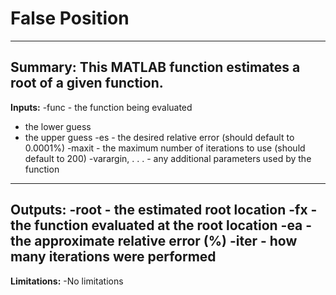 # False Position
---
**Summary:** This MATLAB function estimates a root of a given function. 
---
**Inputs:**
-func - the function being evaluated
 - the lower guess
 - the upper guess
-es - the desired relative error (should default to 0.0001%)
-maxit - the maximum number of iterations to use (should default to 200)
-varargin, . . . - any additional parameters used by the function

---
**Outputs:**
-root - the estimated root location
-fx - the function evaluated at the root location
-ea - the approximate relative error (%)
-iter - how many iterations were performed
 ---
 **Limitations:**
 -No limitations
